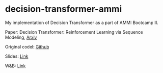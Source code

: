 # decision-transformer-ammi

My implementation of Decision Transformer as a part of AMMI Bootcamp II.

Paper: Decision Transformer: Reinforcement Learning via Sequence Modeling, [Arxiv](https://arxiv.org/abs/2106.01345)

Original codel: [Github](https://github.com/kzl/decision-transformer)

Slides: [Link](https://docs.google.com/presentation/d/1UC4lRa7Rp1DrWDjl-jJEHkFddBdCLfoQgxj2x7oqVkg/edit?usp=sharing)

W&B: [Link](https://wandb.ai/rami-ahmed/decision-transformer-gym?workspace=user-rami-ahmed)
